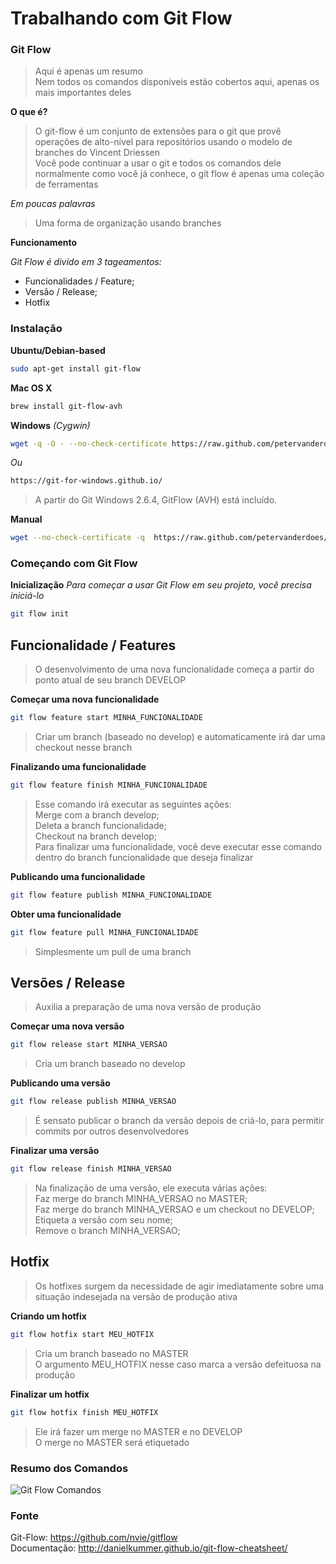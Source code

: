 # Trabalhando com Git Flow

### Git Flow

> Aqui é apenas um resumo  
> Nem todos os comandos disponíveis estão cobertos aqui, apenas os mais importantes deles

**O que é?**

> O git-flow é um conjunto de extensões para o git que provê operações de alto-nível para repositórios usando o modelo de branches do Vincent Driessen  
> Você pode continuar a usar o git e todos os comandos dele normalmente como você já conhece, o git flow é apenas uma coleção de ferramentas

*Em poucas palavras*
> Uma forma de organização usando branches

**Funcionamento**

*Git Flow é divido em 3 tageamentos:*
- Funcionalidades / Feature;
- Versão / Release;
- Hotfix

### Instalação


**Ubuntu/Debian-based**
```bash
sudo apt-get install git-flow
```


**Mac OS X**
```bash
brew install git-flow-avh
```


**Windows**
*(Cygwin)*
```bash
wget -q -O - --no-check-certificate https://raw.github.com/petervanderdoes/gitflow-avh/develop/contrib/gitflow-installer.sh install stable | bash
```
*Ou*
```bash
https://git-for-windows.github.io/
```
> A partir do Git Windows 2.6.4, GitFlow (AVH) está incluído.


**Manual**
```bash
wget --no-check-certificate -q  https://raw.github.com/petervanderdoes/gitflow-avh/develop/contrib/gitflow-installer.sh && bash gitflow-installer.sh install stable; rm gitflow-installer.sh
```


### Começando com Git Flow


**Inicialização**
*Para começar a usar Git Flow em seu projeto, você precisa iniciá-lo*
```bash
git flow init
```


## Funcionalidade / Features
> O desenvolvimento de uma nova funcionalidade começa a partir do ponto atual de seu branch DEVELOP

**Começar uma nova funcionalidade**
```bash
git flow feature start MINHA_FUNCIONALIDADE
```
> Criar um branch (baseado no develop) e automaticamente irá dar uma checkout nesse branch

**Finalizando uma funcionalidade**
```bash
git flow feature finish MINHA_FUNCIONALIDADE
```
> Esse comando irá executar as seguintes ações:  
> Merge com a branch develop;  
> Deleta a branch funcionalidade;  
> Checkout na branch develop;  
> Para finalizar uma funcionalidade, você deve executar esse comando dentro do branch funcionalidade que deseja finalizar

**Publicando uma funcionalidade**
```bash
git flow feature publish MINHA_FUNCIONALIDADE
```

**Obter uma funcionalidade**
```bash
git flow feature pull MINHA_FUNCIONALIDADE
```
> Simplesmente um pull de uma branch

## Versões / Release
> Auxilia a preparação de uma nova versão de produção

**Começar uma nova versão**
```bash
git flow release start MINHA_VERSAO
```
> Cria um branch baseado no develop

**Publicando uma versão**
```bash
git flow release publish MINHA_VERSAO
```
> É sensato publicar o branch da versão depois de criá-lo, para permitir commits por outros desenvolvedores

**Finalizar uma versão**
```bash
git flow release finish MINHA_VERSAO
```
> Na finalização de uma versão, ele executa várias ações:  
> Faz merge do branch MINHA_VERSAO no MASTER;  
> Faz merge do branch MINHA_VERSAO e um checkout no DEVELOP;  
> Etiqueta a versão com seu nome;  
> Remove o branch MINHA_VERSAO;

## Hotfix
> Os hotfixes surgem da necessidade de agir imediatamente sobre uma situação indesejada na versão de produção ativa

**Criando um hotfix**
```bash
git flow hotfix start MEU_HOTFIX
```
> Cria um branch baseado no MASTER  
> O argumento MEU_HOTFIX nesse caso marca a versão defeituosa na produção

**Finalizar um hotfix**
```bash
git flow hotfix finish MEU_HOTFIX
```
> Ele irá fazer um merge no MASTER e no DEVELOP  
> O merge no MASTER será etiquetado

### Resumo dos Comandos
![Git Flow Comandos](../images/git-flow-comandos.png)

### Fonte
Git-Flow: https://github.com/nvie/gitflow  
Documentação: http://danielkummer.github.io/git-flow-cheatsheet/
